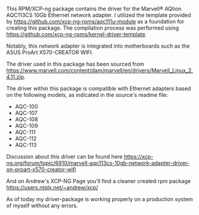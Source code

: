 This RPM/XCP-ng package contains the driver for the Marvell® AQtion AQC113CS 10Gb Ethernet network adapter. I utilized the template provided by https://github.com/xcp-ng-rpms/aqc111u-module as a foundation for creating this package. The compilation process was performed using https://github.com/xcp-ng-rpms/kernel-driver-template.

Notably, this network adapter is integrated into motherboards such as the ASUS ProArt X570-CREATOR WIFI.

The driver used in this package has been sourced from https://www.marvell.com/content/dam/marvell/en/drivers/Marvell_Linux_2.4.11.zip.

The driver within this package is compatible with Ethernet adapters based on the following models, as indicated in the source's readme file:

- AQC-100
- AQC-107
- AQC-108
- AQC-109
- AQC-111
- AQC-112
- AQC-113


Discussion about this driver can be found here
https://xcp-ng.org/forum/topic/6910/marvell-aqc113cs-10gb-network-adapter-driver-on-proart-x570-creator-wifi

And on Andrew's XCP-NG Page you'll find a cleaner created rpm package
https://users.ntplx.net/~andrew/xcp/

As of today my driver-package is working properly on a production system of myself without any errors.
